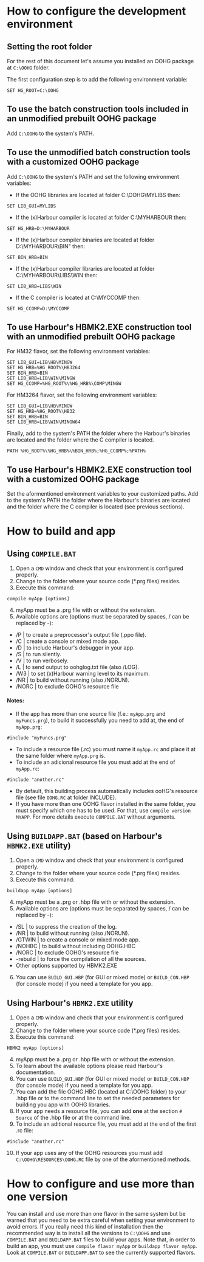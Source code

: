 # How to configure the development environment

## Setting the root folder

For the rest of this document let's assume you installed an OOHG package at `C:\OOHG` folder.

The first configuration step is to add the following environment variable:
```
SET HG_ROOT=C:\OOHG
```

## To use the batch construction tools included in an unmodified prebuilt OOHG package

Add `C:\OOHG` to the system's PATH.

## To use the unmodified batch construction tools with a customized OOHG package

Add `C:\OOHG` to the system's PATH and set the following environment variables:
* If the OOHG libraries are located at folder C:\OOHG\MYLIBS then:
```
SET LIB_GUI=MYLIBS
```
* If the (x)Harbour compiler is located at folder C:\MYHARBOUR then:
```
SET HG_HRB=D:\MYHARBOUR
```
* If the (x)Harbour compiler binaries are located at folder D:\MYHARBOUR\BIN" then:
```
SET BIN_HRB=BIN
```
* If the (x)Harbour compiler libraries are located at folder C:\MYHARBOUR\LIBS\WIN then:
```
SET LIB_HRB=LIBS\WIN
```
* If the C compiler is located at C:\MYCCOMP then:
```
SET HG_CCOMP=D:\MYCCOMP
```

## To use Harbour's HBMK2.EXE construction tool with an unmodified prebuilt OOHG package

For HM32 flavor, set the following environment variables:
```
SET LIB_GUI=LIB\HB\MINGW
SET HG_HRB=%HG_ROOT%\HB3264
SET BIN_HRB=BIN
SET LIB_HRB=LIB\WIN\MINGW
SET HG_CCOMP=%HG_ROOT%\%HG_HRB%\COMP\MINGW
```
For HM3264 flavor, set the following environment variables:
```
SET LIB_GUI=LIB\HB\MINGW
SET HG_HRB=%HG_ROOT%\HB32
SET BIN_HRB=BIN
SET LIB_HRB=LIB\WIN\MINGW64
```
Finally, add to the system's PATH the folder where the Harbour's binaries are located and the folder where the C compiler is located.
```
PATH %HG_ROOT%\%HG_HRB%\%BIN_HRB%;%HG_CCOMP%;%PATH%
```

## To use Harbour's HBMK2.EXE construction tool with a customized OOHG package

Set the aformentioned environment variables to your customized paths.
Add to the system's PATH the folder where the Harbour's binaries are located and the folder where the C compiler is located (see previous sections).

# How to build and app

## Using `COMPILE.BAT`

1. Open a `CMD` window and check that your environment is configured properly.
2. Change to the folder where your source code (*.prg files) resides.
3. Execute this command:
```
compile myApp [options]
```
4. myApp must be a .prg file with or without the extension.
5. Available options are (options must be separated by spaces, / can be replaced by -):
* /P | to create a preprocessor's output file (.ppo file).
* /C | create a console or mixed mode app.
* /D | to include Harbour's debugger in your app.
* /S | to run silently.
* /V | to run verbosely.
* /L | to send output to oohglog.txt file (also /LOG).
* /W3 | to set (x)Harbour warning level to its maximum.
* /NR | to build without running (also /NORUN).
* /NORC | to exclude OOHG's resource file

#### Notes:

* If the app has more than one source file (f.e.: `myApp.prg` and `myFuncs.prg`), to build it successfully you need to add at, the end of `myApp.prg`:
```
#include "myFuncs.prg"
```
* To include a resource file (.rc) you must name it `myApp.rc` and place it at the same folder where `myApp.prg` is.
* To include an adicional resource file you must add at the end of `myApp.rc`:
```
#include "another.rc"
```
* By default, this building process automatically includes ooHG's resource file (see file `OOHG.RC` at folder INCLUDE).
* If you have more than one OOHG flavor installed in the same folder, you must specify which one has to be used. For that, use `compile version MYAPP`. For more details execute `COMPILE.BAT` without arguments.

## Using `BUILDAPP.BAT` (based on Harbour's `HBMK2.EXE` utility)

1. Open a `CMD` window and check that your environment is configured properly.
2. Change to the folder where your source code (*.prg files) resides.
3. Execute this command:
```
buildapp myApp [options]
```
4. myApp must be a .prg or .hbp file with or without the extension.
5. Available options are (options must be separated by spaces, / can be replaced by -):
* /SL | to suppress the creation of the log.
* /NR | to build without running (also /NORUN).
* /GTWIN | to create a console or mixed mode app.
* /NOHBC | to build without including OOHG.HBC
* /NORC | to exclude OOHG's resource file
* -rebuild | to force the compilation of all the sources.
* Other options supported by HBMK2.EXE
6. You can use `BUILD_GUI.HBP` (for GUI or mixed mode) or `BUILD_CON.HBP` (for console mode) if you need a template for you app.

## Using Harbour's `HBMK2.EXE` utility

1. Open a `CMD` window and check that your environment is configured properly.
2. Change to the folder where your source code (*.prg files) resides.
3. Execute this command:
```
HBMK2 myApp [options]
```
4. myApp must be a .prg or .hbp file with or without the extension.
5. To learn about the available options please read Harbour's documentation.
6. You can use `BUILD_GUI.HBP` (for GUI or mixed mode) or `BUILD_CON.HBP` (for console mode) if you need a template for you app.
7. You can add the file OOHG.HBC (located at C:\OOHG folder) to your .hbp file or to the command line to set the needed parameters for building you app with OOHG libraries.
8. If your app needs a resource file, you can add **one** at the section `# Source` of the .hbp file or at the command line.
9. To include an aditional resource file, you must add at the end of the first .rc file:
```
#include "another.rc"
```
10. If your app uses any of the OOHG resources you must add `C:\OOHG\RESOURCES\OOHG.RC` file by one of the aformentioned methods.

# How to configure and use more than one version

You can install and use more than one flavor in the same system but be warned that you need to be extra careful when setting your environment to avoid errors.
If you really need this kind of installation then the recommended way is to install all the versions to `C:\OOHG` and use `COMPILE.BAT` and `BUILDAPP.BAT` files to build your apps.
Note that, in order to build an app, you must use `compile flavor myApp` or `buildapp flavor myApp`.
Look at `COMPILE.BAT` or `BUILDAPP.BAT` to see the currently supported flavors.
